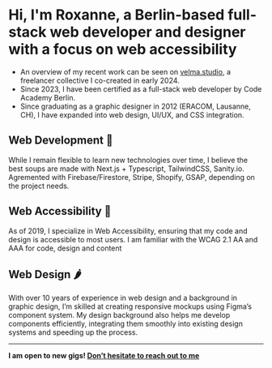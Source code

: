 # Hi, I'm Roxanne, a Berlin-based full-stack web developer and designer with a focus on web accessibility
- An overview of my recent work can be seen on [velma.studio](https://www.velma.studio), a freelancer collective I co-created in early 2024.
- Since 2023, I have been certified as a full-stack web developer by Code Academy Berlin.
- Since graduating as a graphic designer in 2012 (ERACOM, Lausanne, CH), I have expanded into web design, UI/UX, and CSS integration.

## Web Development 🍲
While I remain flexible to learn new technologies over time, I believe the best soups are made with Next.js + Typescript, TailwindCSS, Sanity.io. Agremented with Firebase/Firestore, Stripe, Shopify, GSAP, depending on the project needs.
  
## Web Accessibility 🫚
As of 2019, I specialize in Web Accessibility, ensuring that my code and design is accessible to most users. I am familiar with the WCAG 2.1 AA and AAA for code, design and content

## Web Design 🌶️
With over 10 years of experience in web design and a background in graphic design, I’m skilled at creating responsive mockups using Figma’s component system. My design background also helps me develop components efficiently, integrating them smoothly into existing design systems and speeding up the process.

***

**I am open to new gigs! [Don’t hesitate to reach out to me](mailto:hello@roxanne-borloz.net)**
